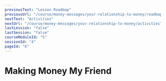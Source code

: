 ```yaml
---
previousText: "Lesson Roadmap"
previousUrl: "/course/money-messages/your-relationship-to-money/roadmap"
nextText: "Activities"
nextUrl: "/course/money-messages/your-relationship-to-money/activities"
lastLession: "false"
lastSession: "false"
courseModuleId: "5"
sessionId: "4"
pageId: "6"
---
```



# Making Money My Friend
<sparkle-animation-player src="./animation/m1l3.js" composition="1163EC6AA8104A49BCA181E33ACCBFB2"></sparkle-animation-player>